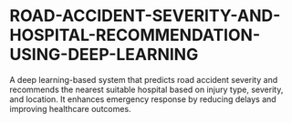 # ROAD-ACCIDENT-SEVERITY-AND-HOSPITAL-RECOMMENDATION-USING-DEEP-LEARNING
A deep learning-based system that predicts road accident severity and recommends the nearest suitable hospital based on injury type, severity, and location. It enhances emergency response by reducing delays and improving healthcare outcomes.
